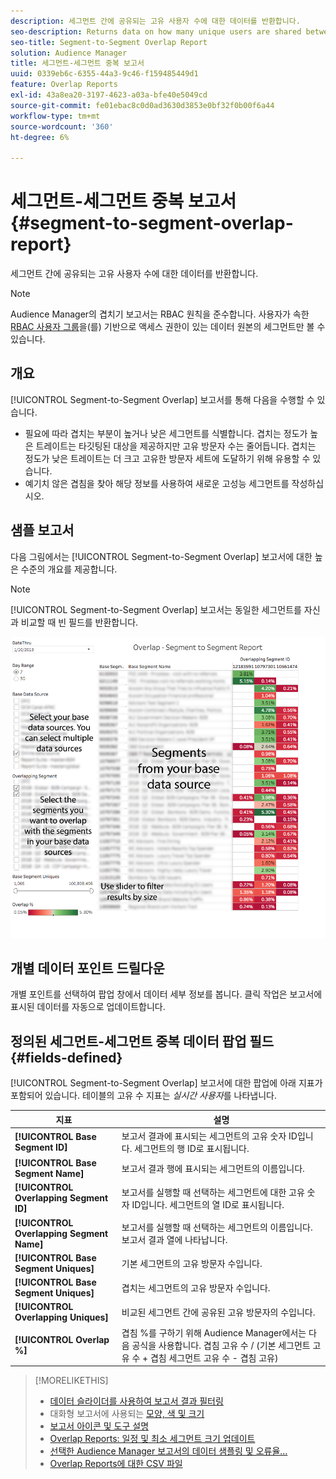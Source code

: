 ```yaml
---
description: 세그먼트 간에 공유되는 고유 사용자 수에 대한 데이터를 반환합니다.
seo-description: Returns data on how many unique users are shared between your segments.
seo-title: Segment-to-Segment Overlap Report
solution: Audience Manager
title: 세그먼트-세그먼트 중복 보고서
uuid: 0339eb6c-6355-44a3-9c46-f159485449d1
feature: Overlap Reports
exl-id: 43a8ea20-3197-4623-a03a-bfe40e5049cd
source-git-commit: fe01ebac8c0d0ad3630d3853e0bf32f0b00f6a44
workflow-type: tm+mt
source-wordcount: '360'
ht-degree: 6%

---
```


# 세그먼트-세그먼트 중복 보고서{#segment-to-segment-overlap-report}

세그먼트 간에 공유되는 고유 사용자 수에 대한 데이터를 반환합니다.

>[!NOTE]
>
>Audience Manager의 겹치기 보고서는 RBAC 원칙을 준수합니다. 사용자가 속한 [RBAC 사용자 그룹](/help/using/features/administration/administration-overview.md)을(를) 기반으로 액세스 권한이 있는 데이터 원본의 세그먼트만 볼 수 있습니다.

<!-- 

c_segment_segment_overlap.xml

 -->

## 개요

[!UICONTROL Segment-to-Segment Overlap] 보고서를 통해 다음을 수행할 수 있습니다.

* 필요에 따라 겹치는 부분이 높거나 낮은 세그먼트를 식별합니다. 겹치는 정도가 높은 트레이트는 타깃팅된 대상을 제공하지만 고유 방문자 수는 줄어듭니다. 겹치는 정도가 낮은 트레이트는 더 크고 고유한 방문자 세트에 도달하기 위해 유용할 수 있습니다.
* 예기치 않은 겹침을 찾아 해당 정보를 사용하여 새로운 고성능 세그먼트를 작성하십시오.

## 샘플 보고서

다음 그림에서는 [!UICONTROL Segment-to-Segment Overlap] 보고서에 대한 높은 수준의 개요를 제공합니다.

>[!NOTE]
>
>[!UICONTROL Segment-to-Segment Overlap] 보고서는 동일한 세그먼트를 자신과 비교할 때 빈 필드를 반환합니다.

![](assets/segment-to-segment-overlap.png)

## 개별 데이터 포인트 드릴다운

개별 포인트를 선택하여 팝업 창에서 데이터 세부 정보를 봅니다. 클릭 작업은 보고서에 표시된 데이터를 자동으로 업데이트합니다.

## 정의된 세그먼트-세그먼트 중복 데이터 팝업 필드 {#fields-defined}

<!-- 

r_s2s_data_pop.xml

 -->

[!UICONTROL Segment-to-Segment Overlap] 보고서에 대한 팝업에 아래 지표가 포함되어 있습니다. 테이블의 고유 수 지표는 *실시간 사용자*&#x200B;를 나타냅니다.

| 지표 | 설명 |
|---|---|
| **[!UICONTROL Base Segment ID]** | 보고서 결과에 표시되는 세그먼트의 고유 숫자 ID입니다. 세그먼트의 행 ID로 표시됩니다. |
| **[!UICONTROL Base Segment Name]** | 보고서 결과 행에 표시되는 세그먼트의 이름입니다. |
| **[!UICONTROL Overlapping Segment ID]** | 보고서를 실행할 때 선택하는 세그먼트에 대한 고유 숫자 ID입니다. 세그먼트의 열 ID로 표시됩니다. |
| **[!UICONTROL Overlapping Segment Name]** | 보고서를 실행할 때 선택하는 세그먼트의 이름입니다. 보고서 결과 열에 나타납니다. |
| **[!UICONTROL Base Segment Uniques]** | 기본 세그먼트의 고유 방문자 수입니다. |
| **[!UICONTROL Base Segment Uniques]** | 겹치는 세그먼트의 고유 방문자 수입니다. |
| **[!UICONTROL Overlapping Uniques]** | 비교된 세그먼트 간에 공유된 고유 방문자의 수입니다. |
| **[!UICONTROL Overlap %]** | 겹침 %를 구하기 위해 Audience Manager에서는 다음 공식을 사용합니다. 겹침 고유 수 / (기본 세그먼트 고유 수 + 겹침 세그먼트 고유 수 - 겹침 고유) |



>[!MORELIKETHIS]
>
>* [데이터 슬라이더를 사용하여 보고서 결과 필터링](../../reporting/dynamic-reports/data-sliders.md)
>* 대화형 보고서에 사용되는 [모양, 색 및 크기](../../reporting/dynamic-reports/interactive-report-technology.md#shapes-colors-sizes)
>* [보고서 아이콘 및 도구 설명](../../reporting/dynamic-reports/interactive-report-technology.md#icons-tools-explained)
>* [Overlap Reports: 일정 및 최소 세그먼트 크기 업데이트](../../reporting/dynamic-reports/overlap-minimum-segment-size.md)
>* [선택한 Audience Manager 보고서의 데이터 샘플링 및 오류율...](../../reporting/report-sampling.md)
>* [Overlap Reports에 대한 CSV 파일](../../reporting/dynamic-reports/overlap-csv-files.md)
